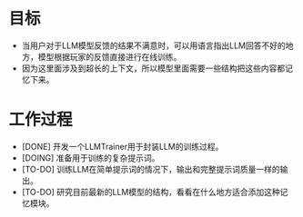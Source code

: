# 目标
- 当用户对于LLM模型反馈的结果不满意时，可以用语言指出LLM回答不好的地方，模型根据玩家的反馈直接进行在线训练。
- 因为这里面涉及到超长的上下文，所以模型里面需要一些结构把这些内容都记忆下来。

# 工作过程
- [DONE] 开发一个LLMTrainer用于封装LLM的训练过程。
- [DOING] 准备用于训练的复杂提示词。
- [TO-DO] 训练LLM在简单提示词的情况下，输出和完整提示词质量一样的输出。
- [TO-DO] 研究目前最新的LLM模型的结构，看看在什么地方适合添加这种记忆模块。